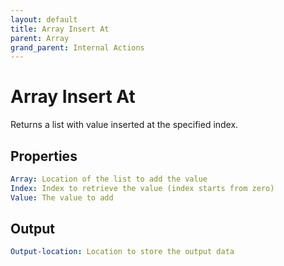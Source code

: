 ```yaml
---
layout: default
title: Array Insert At
parent: Array
grand_parent: Internal Actions
---
```

# Array Insert At
Returns a list with value inserted at the specified index.

## Properties
```yaml
Array: Location of the list to add the value
Index: Index to retrieve the value (index starts from zero)
Value: The value to add
```

## Output
```yaml
Output-location: Location to store the output data
```
